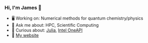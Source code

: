 ### Hi, I'm James 👋
- :desktop_computer:  Working on: Numerical methods for quantum chemistry/physics
- 💬 Ask me about: HPC, Scientific Computing
- 🤔  Curious about: [Julia](https://github.com/JuliaLang/julia), [Intel OneAPI](https://github.com/oneapi-src)
- :rocket:  [My website](http://jamesetsmith.github.io/)


<!--
**jamesETsmith/jamesETsmith** is a ✨ _special_ ✨ repository because its `README.md` (this file) appears on your GitHub profile.

Here are some ideas to get you started:

- 🔭 I’m currently working on ...
- 🌱 I’m currently learning ...
- 👯 I’m looking to collaborate on ...
- 🤔 I’m looking for help with ...
- 💬 Ask me about ...
- 📫 How to reach me: ...
- 😄 Pronouns: ...
- ⚡ Fun fact: ...
-->
